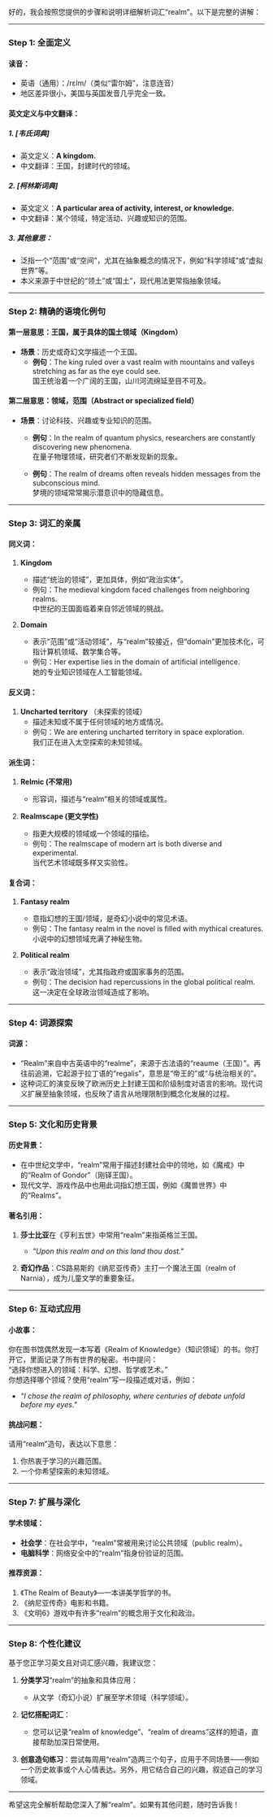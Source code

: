 好的，我会按照您提供的步骤和说明详细解析词汇“realm”。以下是完整的讲解：

---

### Step 1: 全面定义

#### 读音：
- 英语（通用）：/rɛlm/（类似“雷尔姆”，注意连音）
- 地区差异很小，美国与英国发音几乎完全一致。

#### 英文定义与中文翻译：
##### 1. **[韦氏词典]**
   - 英文定义：**A kingdom.**
   - 中文翻译：王国，封建时代的领域。

##### 2. **[柯林斯词典]**
   - 英文定义：**A particular area of activity, interest, or knowledge.**
   - 中文翻译：某个领域，特定活动、兴趣或知识的范围。

##### 3. 其他意思：
   - 泛指一个“范围”或“空间”，尤其在抽象概念的情况下，例如“科学领域”或“虚拟世界”等。
   - 本义来源于中世纪的“领土”或“国土”，现代用法更常指抽象领域。

---

### Step 2: 精确的语境化例句

#### 第一层意思：王国，属于具体的国土领域（Kingdom）
- **场景**：历史或奇幻文学描述一个王国。
  - **例句**：The king ruled over a vast realm with mountains and valleys stretching as far as the eye could see.  
    国王统治着一个广阔的王国，山川河流绵延至目不可及。

#### 第二层意思：领域，范围（Abstract or specialized field）
- **场景**：讨论科技、兴趣或专业知识的范围。
  - **例句**：In the realm of quantum physics, researchers are constantly discovering new phenomena.  
    在量子物理领域，研究者们不断发现新的现象。
  
  - **例句**：The realm of dreams often reveals hidden messages from the subconscious mind.  
    梦境的领域常常揭示潜意识中的隐藏信息。

---

### Step 3: 词汇的亲属

#### 同义词：
1. **Kingdom**  
   - 描述“统治的领域”，更加具体，例如“政治实体”。  
   - 例句：The medieval kingdom faced challenges from neighboring realms.  
     中世纪的王国面临着来自邻近领域的挑战。

2. **Domain**  
   - 表示“范围”或“活动领域”，与“realm”较接近，但“domain”更加技术化，可指计算机领域、数学集合等。  
   - 例句：Her expertise lies in the domain of artificial intelligence.  
     她的专业知识领域在人工智能领域。

#### 反义词：
1. **Uncharted territory** （未探索的领域）  
   - 描述未知或不属于任何领域的地方或情况。  
   - 例句：We are entering uncharted territory in space exploration.  
     我们正在进入太空探索的未知领域。

#### 派生词：
1. **Relmic (不常用)**  
   - 形容词，描述与“realm”相关的领域或属性。

2. **Realmscape (更文学性)**  
   - 指更大规模的领域或一个领域的描绘。
   - 例句：The realmscape of modern art is both diverse and experimental.  
     当代艺术领域既多样又实验性。

#### 复合词：
1. **Fantasy realm**  
   - 意指幻想的王国/领域，是奇幻小说中的常见术语。  
   - 例句：The fantasy realm in the novel is filled with mythical creatures.  
     小说中的幻想领域充满了神秘生物。

2. **Political realm**  
   - 表示“政治领域”，尤其指政府或国家事务的范围。  
   - 例句：The decision had repercussions in the global political realm.  
     这一决定在全球政治领域造成了影响。

---

### Step 4: 词源探索

#### 词源：
- “Realm”来自中古英语中的“realme”，来源于古法语的“reaume（王国）”。再往前追溯，它起源于拉丁语的“regalis”，意思是“帝王的”或“与统治相关的”。  
- 这种词汇的演变反映了欧洲历史上封建王国和阶级制度对语言的影响。现代词义扩展至抽象领域，也反映了语言从地理限制到概念化发展的过程。

---

### Step 5: 文化和历史背景

#### 历史背景：
- 在中世纪文学中，“realm”常用于描述封建社会中的领地，如《魔戒》中的“Realm of Gondor”（刚铎王国）。  
- 现代文学、游戏作品中也用此词指幻想王国，例如《魔兽世界》中的“Realms”。

#### 著名引用：
1. **莎士比亚**在《亨利五世》中常用“realm”来指英格兰王国。
   - *"Upon this realm and on this land thou dost."*  

2. **奇幻作品**：CS路易斯的《纳尼亚传奇》主打一个魔法王国（realm of Narnia），成为儿童文学的重要象征。

---

### Step 6: 互动式应用

#### 小故事：
你在图书馆偶然发现一本写着《Realm of Knowledge》（知识领域）的书。你打开它，里面记录了所有世界的秘密。书中提问：  
“选择你想进入的领域：科学、幻想、哲学或艺术。”  
你想选择哪个领域？使用“realm”写一段描述或对话，例如：  
- *"I chose the realm of philosophy, where centuries of debate unfold before my eyes."*

#### 挑战问题：
请用“realm”造句，表达以下意思：  
1. 你热衷于学习的兴趣范围。  
2. 一个你希望探索的未知领域。

---

### Step 7: 扩展与深化

#### 学术领域：
- **社会学**：在社会学中，“realm”常被用来讨论公共领域（public realm）。  
- **电脑科学**：网络安全中的“realm”指身份验证的范围。

#### 推荐资源：
1. 《The Realm of Beauty》—一本讲美学哲学的书。  
2. 《纳尼亚传奇》电影和书籍。  
3. 《文明6》游戏中有许多“realm”的概念用于文化和政治。

---

### Step 8: 个性化建议

基于您正学习英文且对词汇感兴趣，我建议您：
1. **分类学习**“realm”的抽象和具体应用：  
   - 从文学（奇幻小说）扩展至学术领域（科学领域）。
  
2. **记忆搭配词汇**：  
   - 您可以记录“realm of knowledge”、“realm of dreams”这样的短语，直接帮助加深日常使用。

3. **创意造句练习**：尝试每周用“realm”造两三个句子，应用于不同场景——例如一个历史故事或个人心情表达。另外，用它结合自己的兴趣，叙述自己的学习领域。

---

希望这完全解析帮助您深入了解“realm”。如果有其他问题，随时告诉我！